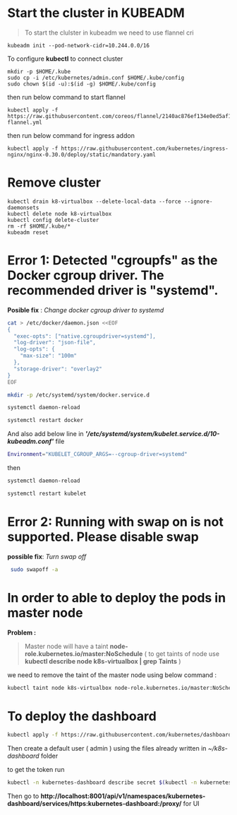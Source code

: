# Start the cluster in KUBEADM

> To start the clulster in kubeadm we need to use flannel cri

```
kubeadm init --pod-network-cidr=10.244.0.0/16
```

To configure **kubectl** to connect cluster

```
mkdir -p $HOME/.kube
sudo cp -i /etc/kubernetes/admin.conf $HOME/.kube/config
sudo chown $(id -u):$(id -g) $HOME/.kube/config
```

then run below command to start flannel

```
kubectl apply -f https://raw.githubusercontent.com/coreos/flannel/2140ac876ef134e0ed5af15c65e414cf26827915/Documentation/kube-flannel.yml
```

then run below command for ingress addon

```
kubectl apply -f https://raw.githubusercontent.com/kubernetes/ingress-nginx/nginx-0.30.0/deploy/static/mandatory.yaml
```

# Remove cluster

```
kubectl drain k8-virtualbox --delete-local-data --force --ignore-daemonsets
kubectl delete node k8-virtualbox
kubectl config delete-cluster
rm -rf $HOME/.kube/*
kubeadm reset
```

# Error 1: Detected "cgroupfs" as the Docker cgroup driver. The recommended driver is "systemd".

**Posible fix** : _Change docker cgroup driver to systemd_

```bash
cat > /etc/docker/daemon.json <<EOF
{
  "exec-opts": ["native.cgroupdriver=systemd"],
  "log-driver": "json-file",
  "log-opts": {
    "max-size": "100m"
  },
  "storage-driver": "overlay2"
}
EOF

mkdir -p /etc/systemd/system/docker.service.d

systemctl daemon-reload

systemctl restart docker
```

And also add below line in **_'/etc/systemd/system/kubelet.service.d/10-kubeadm.conf'_** file

```bash
Environment="KUBELET_CGROUP_ARGS=--cgroup-driver=systemd"
```

then

```bash
systemctl daemon-reload

systemctl restart kubelet
```

# Error 2: Running with swap on is not supported. Please disable swap

**possible fix**: _Turn swap off_

```bash
 sudo swapoff -a
```

# In order to able to deploy the pods in master node

**Problem :**

> Master node will have a taint **node-role.kubernetes.io/master:NoSchedule** ( to get taints of node use **kubectl describe node k8s-virtualbox | grep Taints** )

we need to remove the taint of the master node using below command :

```bash
kubectl taint node k8s-virtualbox node-role.kubernetes.io/master:NoSchedule-
```

# To deploy the dashboard

```bash
kubectl apply -f https://raw.githubusercontent.com/kubernetes/dashboard/v2.0.0-beta8/aio/deploy/recommended.yaml
```

Then create a default user ( admin ) using the files already written in _~/k8s-dashboard_ folder

to get the token run

```bash
kubectl -n kubernetes-dashboard describe secret $(kubectl -n kubernetes-dashboard get secret | grep admin-user | awk '{print $1}')
```

Then go to **http://localhost:8001/api/v1/namespaces/kubernetes-dashboard/services/https:kubernetes-dashboard:/proxy/** for UI
